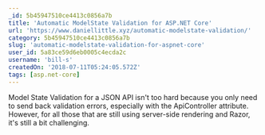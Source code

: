 ```yaml
---
_id: 5b45947510ce4413c0856a7b
title: 'Automatic ModelState Validation for ASP.NET Core'
url: 'https://www.daniellittle.xyz/automatic-modelstate-validation/'
category: 5b45947510ce4413c0856a7b
slug: 'automatic-modelstate-validation-for-aspnet-core'
user_id: 5a83ce59d6eb0005c4ecda2c
username: 'bill-s'
createdOn: '2018-07-11T05:24:05.572Z'
tags: [asp.net-core]
---
```


Model State Validation for a JSON API isn't too hard because you only need to send back validation errors, especially with the ApiController attribute. However, for all those that are still using server-side rendering and Razor, it's still a bit challenging.


